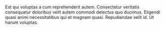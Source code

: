 Est qui voluptas a cum reprehenderit autem. Consectetur veritatis consequatur doloribus velit autem commodi delectus quo ducimus. Eligendi quasi animi necessitatibus qui et magnam quasi. Repudiandae velit id. Ut harum voluptas.